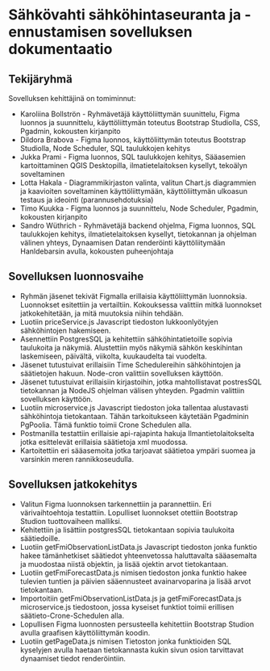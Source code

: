 # Sähkövahti sähköhintaseuranta ja -ennustamisen sovelluksen dokumentaatio

## Tekijäryhmä
Sovelluksen kehittäjinä on tomiminnut:
- Karoliina Bollströn - Ryhmävetäjä käyttöliittymän suunittelu, Figma luonnos ja suunnittelu, käyttöliittymän toteutus Bootstrap Studiolla, CSS, Pgadmin, kokousten kirjanpito
- Dildora Brabova - Figma luonnos, käyttöliittymän toteutus Bootstrap Studiolla, Node Scheduler, SQL taulukkojen kehitys
- Jukka Prami - Figma luonnos, SQL taulukkojen kehitys, Sääasemien kartoittaminen QGIS Desktopilla, ilmatietelaitoksen kysellyt, tekoälyn soveltaminen
- Lotta Hakala - Diagrammikirjaston valinta, valitun Chart.js diagrammien ja kaavioiten soveltaminen käyttöliittymään, käyttöliittymän ulkoasun testaus ja ideointi (parannusehdotuksia)
- Timo Kuukka - Figma luonnos ja suunnittelu, Node Scheduler, Pgadmin, kokousten kirjanpito
- Sandro Wüthrich - Ryhmävetäjä backend ohjelma, Figma luonnos, SQL taulukkojen kehitys, ilmatietelaitoksen kysellyt, tietokannan ja ohjelman välinen yhteys, Dynaamisen Datan renderöinti käyttöliitymään
  Hanldebarsin avulla, kokousten puheenjohtaja

## Sovelluksen luonnosvaihe
- Ryhmän jäsenet tekivät Figmalla erillaisia käyttöliittymän luonnoksia. Luonnokset esitettiin ja vertailtiin. Kokouksessa valittiin mitkä luonnokset jatkokehitetään, ja mitä muutoksia 
  niihin tehdään.
- Luotiin priceService.js Javascript tiedoston lukkoonlyötyjen sähköhintojen hakemiseen.
- Asennettiin PostgresSQL ja kehitettiin sähköhintatietoille sopivia taulukoita ja näkymiä. Alustettiin myös näkymiä sähkön keskihintan laskemiseen, päivältä, viikolta, kuukaudelta tai vuodelta.
- Jäsenet tutustuivat erillaisiin Time Schedulereihin sähköhintojen ja säätietojen hakuun. Node-cron valittiin sovelluksen käyttöön.
- Jäsenet tutustuivat erillaisiin kirjastoihin, jotka mahtollistavat postresSQL tietokannan ja NodeJS ohjelman välisen yhteyden. Pgadmin valittiin sovelluksen käyttöön.
- Luotiin microservice.js Javascript tiedoston joka tallentaa alustavasti sähköhintoja tietokantaan. Tähän tarkoitukseen käytetään Pgadminin PgPoolia. Tämä funktio toimii Crone Schedulen alla.
- Postmanilla testattiin erillaisie api-rajapinta hakuja Ilmantietolaitokselta jotka esittelevät erillaisia säätietoja xml muodossa.
- Kartoitettiin eri sääasemoita jotka tarjoavat säätietoa ympäri suomea ja varsinkin meren rannikkoseudulla.

## Sovelluksen jatkokehitys
- Valitun Figma luonnoksen tarkennettiin ja parannettiin. Eri värivaihtoehtoja testattiin. Lopulliset luonnokset otettiin Bootstrap Studion tuottovaiheen malliksi.
- Kehitettiin ja lisättiin postgresSQL tietokantaan sopivia taulukoita säätiedoille.
- Luotiin getFmiObservationListData.js Javascript tiedoston jonka funktio hakee tämänhetkiset säätiedot yhteenvetossa haluttavalta sääasemalta ja muodostaa niistä objektin, ja lisää ojektin arvot tietokantaan.
- Luotiin getFmiForecastData.js nimisen tiedoston jonka funktio hakee tulevien tuntien ja päivien sääennusteet avainarvoparina ja lisää arvot tietokantaan.
- Importoitiin getFmiObservationListData.js ja getFmiForecastData.js microservice.js tiedostoon, jossa kyseiset funktiot toimii erillisen säätieto-Crone-Schedulen alla.
- Lopullisen Figma luonnosten persusteella kehitettiin Bootstrap Studion avulla graafisen käyttöliittymän koodin.
- Luotiin getPageData.js nimisen Tietoston jonka funktioiden SQL kyselyjen avulla haetaan tietokannasta kukin sivun osion tarvittavat dynaamiset tiedot renderöintiin.
